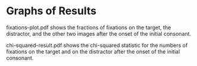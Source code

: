 # Graphs of Results

fixations-plot.pdf shows the fractions of fixations on the target, the distractor, and the other two images after the onset of the initial consonant.

chi-squared-result.pdf shows the chi-squared statistic for the numbers of fixations on the target and on the distractor after the onset of the initial consonant.

